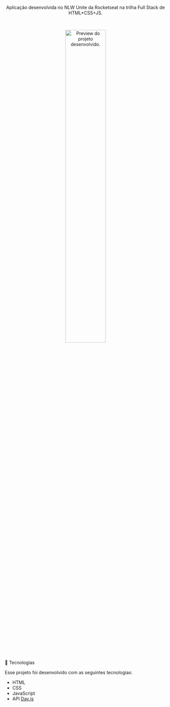 <p align="center">
Aplicação desenvolvida no NLW Unite da Rocketseat na trilha Full Stack de HTML+CSS+JS.
</p>

<br>

<p align="center">
  <img alt="Preview do projeto desenvolvido." src=".github/preview.png" width="50%">
</p>

🚀 Tecnologias

Esse projeto foi desenvolvido com as seguintes tecnologias:

- HTML
- CSS
- JavaScript
- API <a href="https://day.js.org/">Day.js</a>
